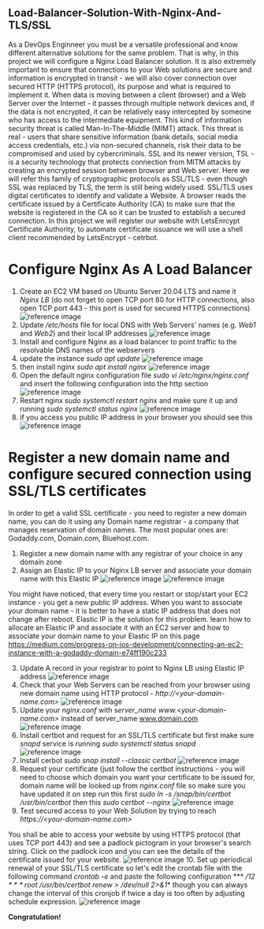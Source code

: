 ## Load-Balancer-Solution-With-Nginx-And-TLS/SSL
As a DevOps Enginneer you must be a versatile  professional and know different alternative solutions for the same problem. That is why, in this project we will configure a Nginx Load Balancer solution.
It is also extremely important to ensure that connections to your Web solutions are secure and information is encrypted in transit - we will also cover connection over secured HTTP (HTTPS protocol), its purpose and what is required to implement it.
When data is moving between a client (browser) and a Web Server over the Internet - it passes through multiple network devices and, if the data is not encrypted, it can be relatively easy intercepted by someone who has access to the intermediate equipment. This kind of information security threat is called Man-In-The-Middle (MIMT) attack.
This threat is real - users that share sensitive information (bank details, social media access credentials, etc.) via non-secured channels, risk their data to be compromised and used by cybercriminals.
SSL and its newer version, TSL - is a security technology that protects connection from MITM attacks by creating an encrypted session between browser and Web server. Here we will refer this family of cryptographic protocols as SSL/TLS - even though SSL was replaced by TLS, the term is still being widely used.
SSL/TLS uses digital certificates to identify and validate a Website. A browser reads the certificate issued by a Certificate Authority (CA) to make sure that the website is registered in the CA so it can be trusted to establish a secured connection.
In this project we will register our website with LetsEnrcypt Certificate Authority, to automate certificate issuance we will use a shell client recommended by LetsEncrypt - cetrbot.
# Configure Nginx As A Load Balancer
1. Create an EC2 VM based on Ubuntu Server 20.04 LTS and name it *Nginx LB* (do not forget to open TCP port 80 for HTTP connections, also open TCP port 443 - this port is used for secured HTTPS connections) ![reference image](/Pictures/pic1.PNG)
2. Update */etc/hosts* file for local DNS with Web Servers' names (e.g. *Web1* and *Web2*) and their local IP addresses ![reference image](/Pictures/pic2.PNG)
3. Install and configure Nginx as a load balancer to point traffic to the resolvable DNS names of the webservers
1. update the instance *sudo apt update* ![reference image](/Pictures/pic3.PNG)
2. then install nginx *sudo apt install nginx* ![reference image](/Pictures/pic4.PNG)
3. Open the default nginx configuration file *sudo vi /etc/nginx/nginx.conf* and insert the following configuration into the http section ![reference image](/Pictures/pic5.PNG)
4. Restart nginx *sudo systemctl restart nginx* and make sure it up and running *sudo systemctl status nginx*       ![reference image](/Pictures/pic6.PNG)
5. if you access you public IP address in your browser you should see this ![reference image](/Pictures/pic8.PNG)

#  Register a new domain name and configure secured connection using SSL/TLS certificates
In order to get a valid SSL certificate - you need to register a new domain name, you can do it using any Domain name registrar - a company that manages reservation of domain names. The most popular ones are: Godaddy.com, Domain.com, Bluehost.com.
1. Register a new domain name with any registrar of your choice in any domain zone 
2. Assign an Elastic IP to your Nginx LB server and associate your domain name with this Elastic IP ![reference image](/Pictures/pic7.PNG) ![reference image](/Pictures/pic9.PNG)


You might have noticed, that every time you restart or stop/start your EC2 instance - you get a new public IP address. When you want to associate your domain name - it is better to have a static IP address that does not change after reboot. Elastic IP is the solution for this problem. learn how to allocate an Elastic IP and associate it with an EC2 server and how to associate your domain name to your Elastic IP on this page <https://medium.com/progress-on-ios-development/connecting-an-ec2-instance-with-a-godaddy-domain-e74ff190c233>

3. Update A record in your registrar to point to Nginx LB using Elastic IP address ![reference image](/Pictures/pic16.PNG)
4. Check that your Web Servers can be reached from your browser using new domain name using HTTP protocol - *http://<your-domain-name.com>* ![reference image](/Pictures/pic10.PNG) 
5. Update your *nginx.conf* with *server_name www.<your-domain-name.com>* instead of server_name www.domain.com ![reference image](/Pictures/pic11.PNG)
6. Install certbot and request for an SSL/TLS certificate but first make sure *snapd* service is running *sudo systemctl status snapd* ![reference image](/Pictures/pic12.PNG)
7. Install cerbot *sudo snap install --classic certbot* ![reference image](/Pictures/pic13.PNG)
8. Request your certificate (just follow the certbot instructions - you will need to choose which domain you want your certificate to be issued for, domain name will be looked up from *nginx.conf* file so make sure you have updated it on step run this first *sudo ln -s /snap/bin/certbot /usr/bin/certbot* then this *sudo certbot --nginx* ![reference image](/Pictures/pic14.PNG)
9. Test secured access to your Web Solution by trying to reach *https://<your-domain-name.com>*

You shall be able to access your website by using HTTPS protocol (that uses TCP port 443) and see a padlock pictogram in your browser's search string. Click on the padlock icon and you can see the details of the certificate issued for your website. ![reference image](/Pictures/pic15.PNG)
10. Set up periodical renewal of your SSL/TLS certificate so let's edit the crontab file with the following command *crontab -e* and paste the following configuration *** */12 * * *   root /usr/bin/certbot renew > /dev/null 2>&1** though you can always change the interval of this cronjob if twice a day is too often by adjusting schedule expression. ![reference image](/Pictures/pic18.PNG)


**Congratulation!**
